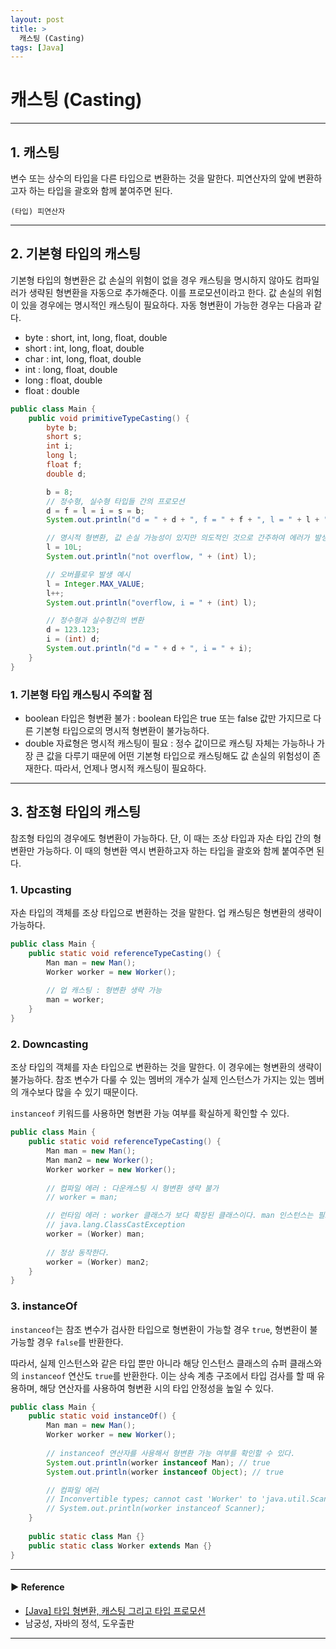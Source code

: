 ```yaml
---
layout: post
title: >
  캐스팅 (Casting)
tags: [Java]
---
```


# 캐스팅 (Casting)

---
## 1. 캐스팅
변수 또는 상수의 타입을 다른 타입으로 변환하는 것을 말한다. 피연산자의 앞에 변환하고자 하는 타입을 괄호와 함께 붙여주면 된다.
```text
(타입) 피연산자
```

---
## 2. 기본형 타입의 캐스팅
기본형 타입의 형변환은 값 손실의 위험이 없을 경우 캐스팅을 명시하지 않아도 컴파일러가 생략된 형변환을 자동으로 추가해준다.
이를 프로모션이라고 한다. 값 손실의 위험이 있을 경우에는 명시적인 캐스팅이 필요하다. 자동 형변환이 가능한 경우는 다음과 같다.

- byte : short, int, long, float, double 
- short : int, long, float, double
- char : int, long, float, double
- int : long, float, double
- long : float, double
- float : double

```java
public class Main {
    public void primitiveTypeCasting() {
        byte b;
        short s;
        int i;
        long l;
        float f;
        double d;

        b = 8;
        // 정수형, 실수형 타입들 간의 프로모션
        d = f = l = i = s = b;
        System.out.println("d = " + d + ", f = " + f + ", l = " + l + ", i = " + i + ", s = " + s + ", b = " + b);

        // 명시적 형변환, 값 손실 가능성이 있지만 의도적인 것으로 간주하여 에러가 발생하지 않는다.
        l = 10L;
        System.out.println("not overflow, " + (int) l);

        // 오버플로우 발생 예시
        l = Integer.MAX_VALUE;
        l++;
        System.out.println("overflow, i = " + (int) l);

        // 정수형과 실수형간의 변환
        d = 123.123;
        i = (int) d;
        System.out.println("d = " + d + ", i = " + i);
    }
}
```

### 1. 기본형 타입 캐스팅시 주의할 점
- boolean 타입은 형변환 불가 :  boolean 타입은 true 또는 false 값만 가지므로 다른 기본형 타입으로의 명시적 형변환이 불가능하다.
- double 자료형은 명시적 캐스팅이 필요 : 정수 값이므로 캐스팅 자체는 가능하나 가장 큰 값을 다루기 때문에 어떤 기본형 타입으로 캐스팅해도 값 손실의 위험성이 존재한다. 따라서, 언제나 명시적 캐스팅이 필요하다.

---
## 3. 참조형 타입의 캐스팅
참조형 타입의 경우에도 형변환이 가능하다. 단, 이 때는 조상 타입과 자손 타입 간의 형변환만 가능하다.
이 때의 형변환 역시 변환하고자 하는 타입을 괄호와 함께 붙여주면 된다.

### 1. Upcasting
자손 타입의 객체를 조상 타입으로 변환하는 것을 말한다. 업 캐스팅은 형변환의 생략이 가능하다.
```java
public class Main {
    public static void referenceTypeCasting() {
        Man man = new Man();
        Worker worker = new Worker();
        
        // 업 캐스팅 : 형변환 생략 가능
        man = worker;
    }
}
```

### 2. Downcasting
조상 타입의 객체를 자손 타입으로 변환하는 것을 말한다. 이 경우에는 형변환의 생략이 불가능하다.
참조 변수가 다룰 수 있는 멤버의 개수가 실제 인스턴스가 가지는 있는 멤버의 개수보다 많을 수 있기 때문이다.

`instanceof` 키워드를 사용하면 형변환 가능 여부를 확실하게 확인할 수 있다.
```java
public class Main {
    public static void referenceTypeCasting() {
        Man man = new Man();
        Man man2 = new Worker();
        Worker worker = new Worker();
        
        // 컴파일 에러 : 다운캐스팅 시 형변환 생략 불가
        // worker = man;

        // 런타임 에러 : worker 클래스가 보다 확장된 클래스이다. man 인스턴스는 필요한 값을 전부 가지고 있지 않다.
        // java.lang.ClassCastException
        worker = (Worker) man;
        
        // 정상 동작한다.
        worker = (Worker) man2;
    }
}
```

### 3. instanceOf
`instanceof`는 참조 변수가 검사한 타입으로 형변환이 가능할 경우 `true`, 형변환이 불가능할 경우 `false`를 반환한다.

따라서, 실제 인스턴스와 같은 타입 뿐만 아니라 해당 인스턴스 클래스의 슈퍼 클래스와의 `instanceof` 연산도 `true`를 반환한다. 
이는 상속 계층 구조에서 타입 검사를 할 때 유용하며, 해당 연산자를 사용하여 형변환 시의 타입 안정성을 높일 수 있다.

```java
public class Main {
    public static void instanceOf() {
        Man man = new Man();
        Worker worker = new Worker();
        
        // instanceof 연산자를 사용해서 형변환 가능 여부를 확인할 수 있다.
        System.out.println(worker instanceof Man); // true
        System.out.println(worker instanceof Object); // true

        // 컴파일 에러
        // Inconvertible types; cannot cast 'Worker' to 'java.util.Scanner'
        // System.out.println(worker instanceof Scanner); 
    }
    
    public static class Man {}
    public static class Worker extends Man {}
}
```

---
#### ▶ Reference
- [[Java] 타입 형변환, 캐스팅 그리고 타입 프로모션](https://league-cat.tistory.com/412)
- 남궁성, 자바의 정석, 도우출판

---